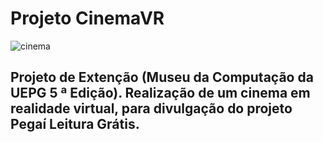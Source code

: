 # Projeto CinemaVR

![cinema](https://user-images.githubusercontent.com/28649769/98034838-60e96180-1df6-11eb-8e59-09ad3dd2a3b9.png)

## Projeto de Extenção (Museu da Computação da UEPG 5 ª Edição). Realização de um cinema em realidade virtual, para divulgação do projeto Pegaí Leitura Grátis.
